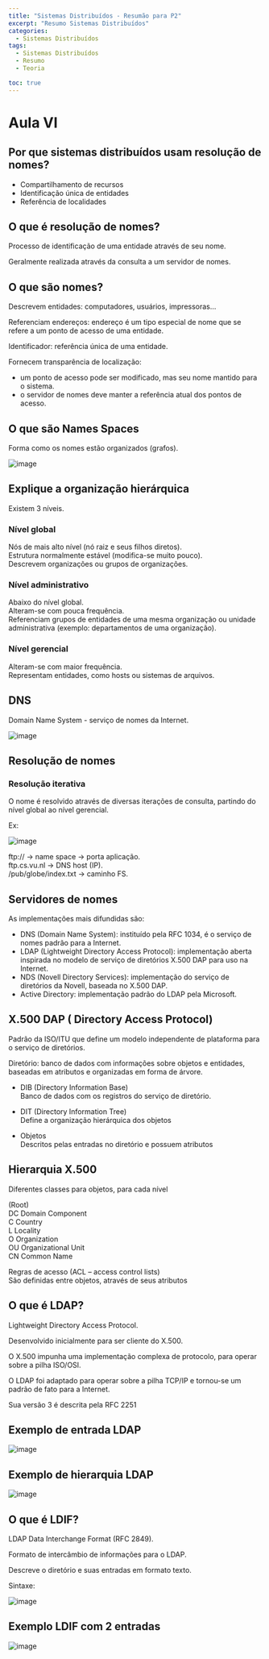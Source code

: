 ```yaml
---
title: "Sistemas Distribuídos - Resumão para P2"
excerpt: "Resumo Sistemas Distribuídos"
categories:
  - Sistemas Distribuídos
tags:
  - Sistemas Distribuídos
  - Resumo
  - Teoria

toc: true
---
```


# Aula VI

## Por que sistemas distribuídos usam resolução de nomes?

- Compartilhamento de recursos  
- Identificação única de entidades  
- Referência de localidades  

## O que é resolução de nomes?

Processo de identificação de uma entidade através de seu nome.

Geralmente realizada através da consulta a um servidor de nomes.

## O que são nomes?

Descrevem entidades: computadores, usuários, impressoras…

Referenciam endereços: endereço é um tipo especial de nome que se refere a um ponto de acesso de uma entidade.

Identificador: referência única de uma entidade.

Fornecem transparência de localização:
- um ponto de acesso pode ser modificado, mas seu nome mantido para o sistema.
- o servidor de nomes deve manter a referência atual dos pontos de acesso.

## O que são Names Spaces

Forma como os nomes estão organizados (grafos).

![image](https://github.com/user-attachments/assets/a45f09dd-59cd-44a9-9f5b-7b5d749ce273)

## Explique a organização hierárquica

Existem 3 níveis.

### Nível global

Nós de mais alto nível (nó raiz e seus filhos diretos).  
Estrutura normalmente estável (modifica-se muito pouco).  
Descrevem organizações ou grupos de organizações.  

### Nível administrativo

Abaixo do nível global.  
Alteram-se com pouca frequência.  
Referenciam grupos de entidades de uma mesma organização ou unidade administrativa (exemplo: departamentos de uma organização).  

### Nível gerencial
 
Alteram-se com maior frequência.  
Representam entidades, como hosts ou sistemas de arquivos.  

## DNS

Domain Name System - serviço de nomes da Internet.

![image](https://github.com/user-attachments/assets/68a17f1e-e736-48c7-970b-72b70fb2b206)

## Resolução de nomes

### Resolução iterativa

O nome é resolvido através de diversas iterações de consulta, partindo do nível global ao nível gerencial.

Ex:

![image](https://github.com/user-attachments/assets/fe600bae-f92d-4970-a203-45df41c6ec2b)

ftp:// -> name space -> porta aplicação.  
ftp.cs.vu.nl -> DNS host (IP).  
/pub/globe/index.txt -> caminho FS.  

## Servidores de nomes

As implementações mais difundidas são:

- DNS (Domain Name System): instituído pela RFC 1034, é o serviço de nomes padrão para a Internet.
- LDAP (Lightweight Directory Access Protocol): implementação aberta inspirada no modelo de serviço de diretórios X.500 DAP para uso na Internet.
- NDS (Novell Directory Services): implementação do serviço de diretórios da Novell, baseada no X.500 DAP.
- Active Directory: implementação padrão do LDAP pela Microsoft.

## X.500 DAP ( Directory Access Protocol)

Padrão da ISO/ITU que define um modelo independente de plataforma para o serviço de diretórios.

Diretório: banco de dados com informações sobre objetos e entidades, baseadas em atributos e organizadas em forma de árvore.

- DIB (Directory Information Base)  
Banco de dados com os registros do serviço de diretório.  

- DIT (Directory Information Tree)  
Define a organização hierárquica dos objetos  

- Objetos  
Descritos pelas entradas no diretório e possuem atributos  

## Hierarquia X.500

Diferentes classes para objetos, para cada nível  

(Root)  
DC Domain Component  
C Country  
L Locality  
O Organization  
OU Organizational Unit  
CN Common Name  

Regras de acesso (ACL – access control lists)  
São definidas entre objetos, através de seus atributos

## O que é LDAP?

Lightweight Directory Access Protocol.

Desenvolvido inicialmente para ser cliente do X.500.  

O X.500 impunha uma implementação complexa de protocolo, para
operar sobre a pilha ISO/OSI.

O LDAP foi adaptado para operar sobre a pilha TCP/IP e tornou-se um
padrão de fato para a Internet.

Sua versão 3 é descrita pela RFC 2251

## Exemplo de entrada LDAP

![image](https://github.com/user-attachments/assets/6e46416d-f0d2-4b97-b8ff-489560bd91d7)

## Exemplo de hierarquia LDAP

![image](https://github.com/user-attachments/assets/8894736f-1469-44d3-a55b-2183ef29bf80)

## O que é LDIF?

LDAP Data Interchange Format (RFC 2849).

Formato de intercâmbio de informações para o LDAP.

Descreve o diretório e suas entradas em formato texto.

Sintaxe:

![image](https://github.com/user-attachments/assets/6b3b56af-9581-436e-bd57-f2cc5c1c7f30)

## Exemplo LDIF com 2 entradas

![image](https://github.com/user-attachments/assets/3902b9b4-00c9-4f4d-a19e-b260bbb274ed)